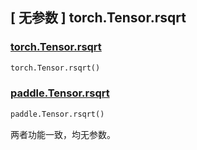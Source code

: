 ## [ 无参数 ] torch.Tensor.rsqrt

### [ torch.Tensor.rsqrt](https://pytorch.org/docs/stable/generated/torch.Tensor.rsqrt)

```python
torch.Tensor.rsqrt()
```

### [paddle.Tensor.rsqrt](https://www.paddlepaddle.org.cn/documentation/docs/zh/develop/api/paddle/Tensor_cn.html#rsqrt-name-none)

```python
paddle.Tensor.rsqrt()
```

两者功能一致，均无参数。
